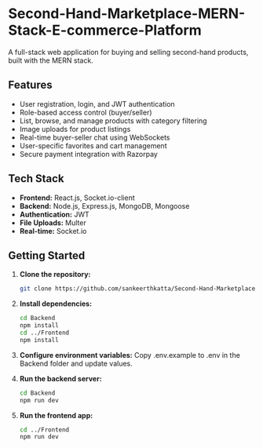 # Second-Hand-Marketplace-MERN-Stack-E-commerce-Platform

A full-stack web application for buying and selling second-hand products, built with the MERN stack.

## Features

- User registration, login, and JWT authentication
- Role-based access control (buyer/seller)
- List, browse, and manage products with category filtering
- Image uploads for product listings
- Real-time buyer-seller chat using WebSockets
- User-specific favorites and cart management
- Secure payment integration with Razorpay

## Tech Stack

- **Frontend:** React.js, Socket.io-client
- **Backend:** Node.js, Express.js, MongoDB, Mongoose
- **Authentication:** JWT
- **File Uploads:** Multer
- **Real-time:** Socket.io

## Getting Started

1. **Clone the repository:**
   ```sh
   git clone https://github.com/sankeerthkatta/Second-Hand-Marketplace-MERN-Stack-E-commerce-Platform.git

2. **Install dependencies:**
   ```sh
   cd Backend
   npm install
   cd ../Frontend
   npm install
   ```

3. **Configure environment variables:**
   Copy .env.example to .env in the Backend folder and update values.

4. **Run the backend server:**
   ```sh
   cd Backend
   npm run dev
   ```

5. **Run the frontend app:**
   ```sh
   cd ../Frontend
   npm run dev
   ```
